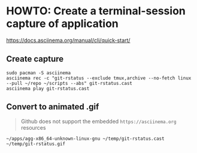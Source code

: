 # HOWTO: Create a terminal-session capture of application

https://docs.asciinema.org/manual/cli/quick-start/

## Create capture

```
sudo pacman -S asciinema
asciinema rec -c "git-rstatus --exclude tmux,archive --no-fetch linux --pull ~/repo ~/scripts --abs" git-rstatus.cast
asciinema play git-rstatus.cast
```

## Convert to animated .gif

> Github does not support the embedded `https://asciinema.org` resources

```
~/apps/agg-x86_64-unknown-linux-gnu ~/temp/git-rstatus.cast ~/temp/git-rstatus.gif
```
